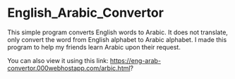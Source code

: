# English_Arabic_Convertor
This simple program converts English words to Arabic. It does not translate, only convert the word from English alphabet to Arabic alphabet.
I made this program to help my friends learn Arabic upon their request.


You can also view it using this link: https://eng-arab-convertor.000webhostapp.com/arbic.html?
